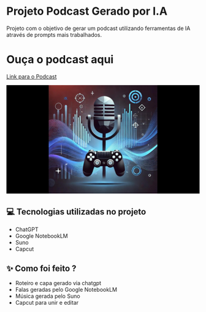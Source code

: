 # Projeto Podcast Gerado por I.A

Projeto com o objetivo de gerar um podcast utilizando ferramentas de IA através de prompts mais trabalhados.

# Ouça o podcast aqui 
[Link para o Podcast](https://youtu.be/wj8drDRNjOA)

<img src = "podcast-ia-games-Cover.jpg">

## 💻 Tecnologias utilizadas no projeto

- ChatGPT
- Google NotebookLM
- Suno
- Capcut

## ✨ Como foi feito ?

- Roteiro e capa gerado via chatgpt
- Falas geradas pelo Google NotebookLM
- Música gerada pelo Suno
- Capcut para unir e editar
